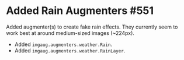 # Added Rain Augmenters #551

Added augmenter(s) to create fake rain effects. They currently seem to work
best at around medium-sized images (~224px).

* Added `imgaug.augmenters.weather.Rain`.
* Added `imgaug.augmenters.weather.RainLayer`.
